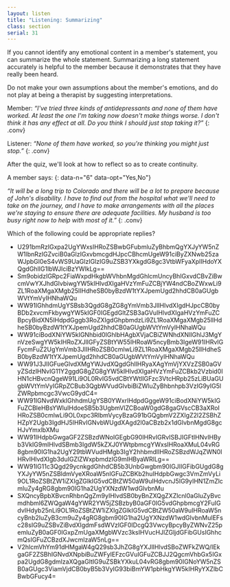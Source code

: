```yaml
---
layout: listen
title: "Listening: Summarizing"
class: section
serial: 31
---
```

If you cannot identify any emotional content in a member's statement, you can summarize the whole statement. Summarizing a long statement accurately is helpful to the member because it demonstrates that they have really been heard.

Do not make your own assumptions about the member's emotions, and do not play at being a therapist by suggesting interpretations.

Member: *“I've tried three kinds of antidepressants and none of them have worked. At least the one I'm taking now doesn't make things worse. I don't think it has any effect at all. Do you think I should just stop taking it?”*
{: .conv}

Listener: *“None of them have worked, so you're thinking you might just stop.”*
{: .conv}

After the quiz, we'll look at how to reflect so as to create continuity.

A member says:
{: data-n="6" data-opt="Yes,No"}

*“It will be a long trip to Colorado and there will be a lot to prepare because of John's disability. I have to find out from the hospital what we'll need to take on the journey, and I have to make arrangements with all the places we're staying to ensure there are adequate facilities. My husband is too busy right now to help with most of it.”*
{: .conv}

Which of the following could be appropriate replies?

- U291bmRzIGxpa2UgYWxsIHRoZSBwbGFubmluZyBhbmQgYXJyYW5nZW1lbnRzIGZvciB0aGlzIGxvbmcgdHJpcCBhcmUgeW91ciByZXNwb25zaWJpbGl0eS4vWS9UaGlzIGlzIG9uZSB3YXkgdG8gc3VtbWFyaXplIHdoYXQgdGhlIG1lbWJlciBzYWlkLg==
- Sm9obidzIGRpc2FiaWxpdHkgbWVhbnMgdGhlcmUncyBhIGxvdCBvZiBwcmVwYXJhdGlvbiwgYW5kIHlvdXIgaHVzYmFuZCBjYW4ndCBoZWxwLi9ZL1RoaXMgaXMgb25lIHdheSB0byBzdW1tYXJpemUgd2hhdCB0aGUgbWVtYmVyIHNhaWQu
- WW91IGhhdmUgYSBsb3QgdG8gZG8gYmVmb3JlIHlvdXIgdHJpcCB0byBDb2xvcmFkbywgYW5kIGF0IGEgdGltZSB3aGVuIHlvdXIgaHVzYmFuZCBpcyBidXN5IHdpdGggb3RoZXIgdGhpbmdzLi9ZL1RoaXMgaXMgb25lIHdheSB0byBzdW1tYXJpemUgd2hhdCB0aGUgbWVtYmVyIHNhaWQu
- WW91ciBodXNiYW5kIGNhbid0IGhlbHAgbXVjaCBiZWNhdXNlIGhlJ3MgYnVzeSwgYW5kIHRoZXJlIGFyZSBtYW55IHRoaW5ncyBmb3IgeW91IHRvIGFycmFuZ2UgYmVmb3JlIHRoZSB0cmlwLi9ZL1RoaXMgaXMgb25lIHdheSB0byBzdW1tYXJpemUgd2hhdCB0aGUgbWVtYmVyIHNhaWQu
- WW91J3JlIGFueGlvdXMgYWJvdXQgdGhlIHRyaXAgYmVjYXVzZSB0aGVyZSdzIHNvIG11Y2ggdG8gZG8gYW5kIHlvdXIgaHVzYmFuZCBkb2Vzbid0IHN1cHBvcnQgeW91Li9OL0RvIG5vdCBtYWtlIGFzc3VtcHRpb25zLiBUaGUgbWVtYmVyIGRpZCBub3QgbWVudGlvbiBiZWluZyBhbnhpb3VzIG9yIG5lZWRpbmcgc3VwcG9ydC4=
- WW91IGNvdWxkIGhhdmUgYSB0YWxrIHdpdGggeW91ciBodXNiYW5kIGFuZCBleHBsYWluIHdoeSB5b3UgbmVlZCBoaW0gdG8gaGVscCB3aXRoIHRoZSB0cmlwLi9OL0xpc3RlbmVycyBzaG91bGQgbmV2ZXIgZ2l2ZSBhZHZpY2Ugb3IgdHJ5IHRvIGNvbWUgdXAgd2l0aCBzb2x1dGlvbnMgdG8gcHJvYmxlbXMu
- WW91IHdpbGwgaGF2ZSBzdWNoIGEgbG90IHRvIGRvISBJIGFtIHNvIHByb3VkIG9mIHlvdSBmb3IgdW5kZXJ0YWtpbmcgYWxsIHRoaXMuL04vRG8gbm90IG1ha2UgY29tbWVudHMgb3IgY2hhbmdlIHRoZSBzdWJqZWN0IHRvIHlvdXIgb3duIGZlZWxpbmdzIG9mIHByaWRlLg==
- WW91IG11c3Qgd29ycnkgdGhhdCB5b3UnbGwgbm90IGJlIGFibGUgdG8gYXJyYW5nZSBldmVyeXRoaW5nIGFuZCBKb2huIHdpbGwgc3VmZmVyLi9OL1RoZSBtZW1iZXIgZGlkIG5vdCBtZW50aW9uIHdvcnJ5IG9yIHN1ZmZlcmluZy4gRG8gbm90IG1ha2UgYXNzdW1wdGlvbnMu
- SXQncyBpbXBvcnRhbnQgZm9yIHlvdSB0byBnZXQgZXZlcnl0aGluZyBvcmdhbml6ZWQgaW4gYWR2YW5jZSBzbyB0aGF0IG5vdGhpbmcgY2FuIGdvIHdyb25nLi9OL1RoZSBtZW1iZXIgZGlkIG5vdCBtZW50aW9uIHRoaW5ncyBnb2luZyB3cm9uZy4gRG8gbm90IG1ha2UgYXNzdW1wdGlvbnMuIEFsc28sIG9uZSBvZiBvdXIgdmFsdWVzIGF0IDcgQ3VwcyBpcyByZWNvZ25pemluZyB0aGF0IGxpZmUgaXMgbWVzc3ksIHVucHJlZGljdGFibGUsIGhhcmQsIGFuZCBzdXJwcmlzaW5nLg==
- V2hlcmVhYm91dHMgaW4gQ29sb3JhZG8gYXJlIHlvdSBoZWFkZWQ/IEkgaGF2ZSBhIGNvdXNpbiBuZWFyIEFzcGVuIGFuZCBJJ2QgcmVhbGx5IGxpa2UgdG8gdmlzaXQgaGltIG9uZSBkYXkuL04vRG8gbm90IGNoYW5nZSB0aGUgc3ViamVjdCB0byB5b3VyIG93biBmYW1pbHkgYW5kIHRyYXZlbCBwbGFucy4=
